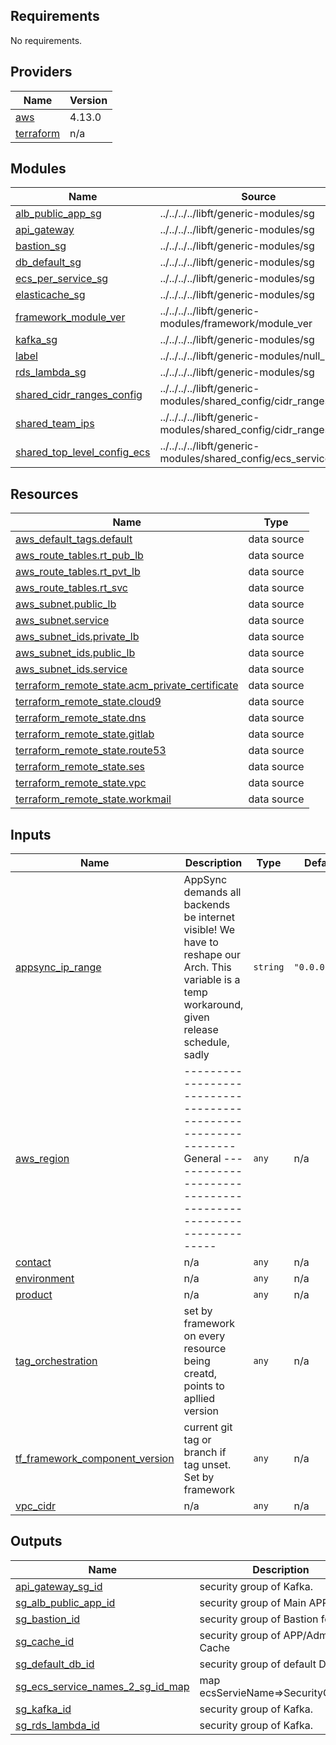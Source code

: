 ## Requirements

No requirements.

## Providers

| Name | Version |
|------|---------|
| <a name="provider_aws"></a> [aws](#provider\_aws) | 4.13.0 |
| <a name="provider_terraform"></a> [terraform](#provider\_terraform) | n/a |

## Modules

| Name | Source | Version |
|------|--------|---------|
| <a name="module_alb_public_app_sg"></a> [alb\_public\_app\_sg](#module\_alb\_public\_app\_sg) | ../../../../libft/generic-modules/sg | n/a |
| <a name="module_api_gateway"></a> [api\_gateway](#module\_api\_gateway) | ../../../../libft/generic-modules/sg | n/a |
| <a name="module_bastion_sg"></a> [bastion\_sg](#module\_bastion\_sg) | ../../../../libft/generic-modules/sg | n/a |
| <a name="module_db_default_sg"></a> [db\_default\_sg](#module\_db\_default\_sg) | ../../../../libft/generic-modules/sg | n/a |
| <a name="module_ecs_per_service_sg"></a> [ecs\_per\_service\_sg](#module\_ecs\_per\_service\_sg) | ../../../../libft/generic-modules/sg | n/a |
| <a name="module_elasticache_sg"></a> [elasticache\_sg](#module\_elasticache\_sg) | ../../../../libft/generic-modules/sg | n/a |
| <a name="module_framework_module_ver"></a> [framework\_module\_ver](#module\_framework\_module\_ver) | ../../../../libft/generic-modules/framework/module_ver | n/a |
| <a name="module_kafka_sg"></a> [kafka\_sg](#module\_kafka\_sg) | ../../../../libft/generic-modules/sg | n/a |
| <a name="module_label"></a> [label](#module\_label) | ../../../../libft/generic-modules/null_label | n/a |
| <a name="module_rds_lambda_sg"></a> [rds\_lambda\_sg](#module\_rds\_lambda\_sg) | ../../../../libft/generic-modules/sg | n/a |
| <a name="module_shared_cidr_ranges_config"></a> [shared\_cidr\_ranges\_config](#module\_shared\_cidr\_ranges\_config) | ../../../../libft/generic-modules/shared_config/cidr_ranges/vpn | n/a |
| <a name="module_shared_team_ips"></a> [shared\_team\_ips](#module\_shared\_team\_ips) | ../../../../libft/generic-modules/shared_config/cidr_ranges/team | n/a |
| <a name="module_shared_top_level_config_ecs"></a> [shared\_top\_level\_config\_ecs](#module\_shared\_top\_level\_config\_ecs) | ../../../../libft/generic-modules/shared_config/ecs_services | n/a |

## Resources

| Name | Type |
|------|------|
| [aws_default_tags.default](https://registry.terraform.io/providers/hashicorp/aws/latest/docs/data-sources/default_tags) | data source |
| [aws_route_tables.rt_pub_lb](https://registry.terraform.io/providers/hashicorp/aws/latest/docs/data-sources/route_tables) | data source |
| [aws_route_tables.rt_pvt_lb](https://registry.terraform.io/providers/hashicorp/aws/latest/docs/data-sources/route_tables) | data source |
| [aws_route_tables.rt_svc](https://registry.terraform.io/providers/hashicorp/aws/latest/docs/data-sources/route_tables) | data source |
| [aws_subnet.public_lb](https://registry.terraform.io/providers/hashicorp/aws/latest/docs/data-sources/subnet) | data source |
| [aws_subnet.service](https://registry.terraform.io/providers/hashicorp/aws/latest/docs/data-sources/subnet) | data source |
| [aws_subnet_ids.private_lb](https://registry.terraform.io/providers/hashicorp/aws/latest/docs/data-sources/subnet_ids) | data source |
| [aws_subnet_ids.public_lb](https://registry.terraform.io/providers/hashicorp/aws/latest/docs/data-sources/subnet_ids) | data source |
| [aws_subnet_ids.service](https://registry.terraform.io/providers/hashicorp/aws/latest/docs/data-sources/subnet_ids) | data source |
| [terraform_remote_state.acm_private_certificate](https://registry.terraform.io/providers/hashicorp/terraform/latest/docs/data-sources/remote_state) | data source |
| [terraform_remote_state.cloud9](https://registry.terraform.io/providers/hashicorp/terraform/latest/docs/data-sources/remote_state) | data source |
| [terraform_remote_state.dns](https://registry.terraform.io/providers/hashicorp/terraform/latest/docs/data-sources/remote_state) | data source |
| [terraform_remote_state.gitlab](https://registry.terraform.io/providers/hashicorp/terraform/latest/docs/data-sources/remote_state) | data source |
| [terraform_remote_state.route53](https://registry.terraform.io/providers/hashicorp/terraform/latest/docs/data-sources/remote_state) | data source |
| [terraform_remote_state.ses](https://registry.terraform.io/providers/hashicorp/terraform/latest/docs/data-sources/remote_state) | data source |
| [terraform_remote_state.vpc](https://registry.terraform.io/providers/hashicorp/terraform/latest/docs/data-sources/remote_state) | data source |
| [terraform_remote_state.workmail](https://registry.terraform.io/providers/hashicorp/terraform/latest/docs/data-sources/remote_state) | data source |

## Inputs

| Name | Description | Type | Default | Required |
|------|-------------|------|---------|:--------:|
| <a name="input_appsync_ip_range"></a> [appsync\_ip\_range](#input\_appsync\_ip\_range) | AppSync demands all backends be internet visible! We have to reshape our Arch. This variable is a temp workaround, given release schedule, sadly | `string` | `"0.0.0.0/0"` | no |
| <a name="input_aws_region"></a> [aws\_region](#input\_aws\_region) | -------------------------------------------------------------- General -------------------------------------------------------------- | `any` | n/a | yes |
| <a name="input_contact"></a> [contact](#input\_contact) | n/a | `any` | n/a | yes |
| <a name="input_environment"></a> [environment](#input\_environment) | n/a | `any` | n/a | yes |
| <a name="input_product"></a> [product](#input\_product) | n/a | `any` | n/a | yes |
| <a name="input_tag_orchestration"></a> [tag\_orchestration](#input\_tag\_orchestration) | set by framework on every resource being creatd, points to apllied version | `any` | n/a | yes |
| <a name="input_tf_framework_component_version"></a> [tf\_framework\_component\_version](#input\_tf\_framework\_component\_version) | current git tag or branch if tag unset. Set by framework | `any` | n/a | yes |
| <a name="input_vpc_cidr"></a> [vpc\_cidr](#input\_vpc\_cidr) | n/a | `any` | n/a | yes |

## Outputs

| Name | Description |
|------|-------------|
| <a name="output_api_gateway_sg_id"></a> [api\_gateway\_sg\_id](#output\_api\_gateway\_sg\_id) | security group of Kafka. |
| <a name="output_sg_alb_public_app_id"></a> [sg\_alb\_public\_app\_id](#output\_sg\_alb\_public\_app\_id) | security group of Main APP LB |
| <a name="output_sg_bastion_id"></a> [sg\_bastion\_id](#output\_sg\_bastion\_id) | security group of Bastion for RDS |
| <a name="output_sg_cache_id"></a> [sg\_cache\_id](#output\_sg\_cache\_id) | security group of APP/Admin Cache |
| <a name="output_sg_default_db_id"></a> [sg\_default\_db\_id](#output\_sg\_default\_db\_id) | security group of default DB |
| <a name="output_sg_ecs_service_names_2_sg_id_map"></a> [sg\_ecs\_service\_names\_2\_sg\_id\_map](#output\_sg\_ecs\_service\_names\_2\_sg\_id\_map) | map ecsServieName=>SecurityGroupID |
| <a name="output_sg_kafka_id"></a> [sg\_kafka\_id](#output\_sg\_kafka\_id) | security group of Kafka. |
| <a name="output_sg_rds_lambda_id"></a> [sg\_rds\_lambda\_id](#output\_sg\_rds\_lambda\_id) | security group of Kafka. |
